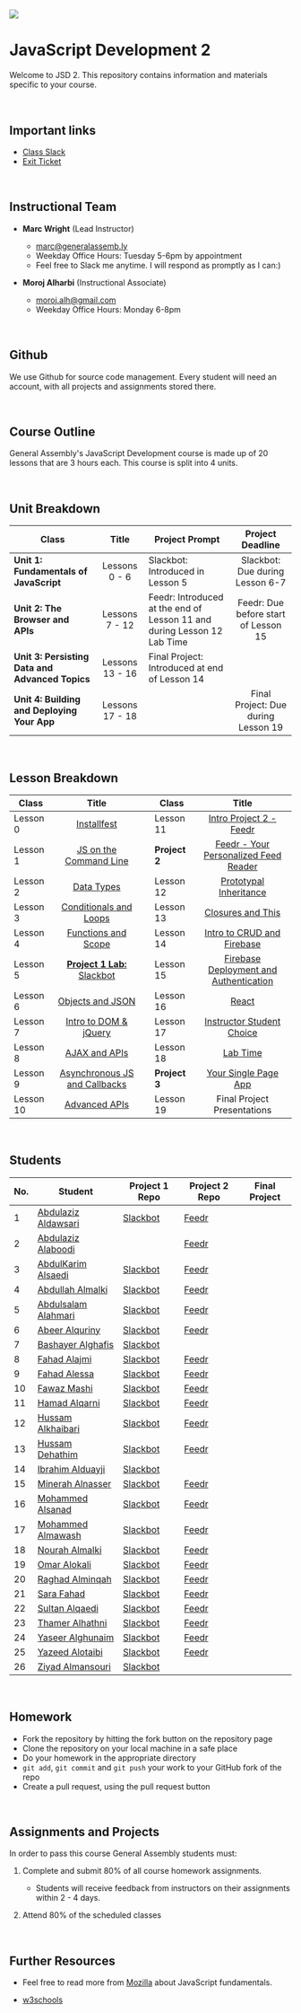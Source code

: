 # ![](https://ga-dash.s3.amazonaws.com/production/assets/logo-9f88ae6c9c3871690e33280fcf557f33.png) 

# JavaScript Development 2
Welcome to JSD 2. This repository contains information and materials specific to your course.

<br>

## Important links
- [Class Slack](https://miskacademy.slack.com/messages/CFCFWUA4S/)
- [Exit Ticket](https://docs.google.com/forms/d/e/1FAIpQLSd8q6vJFvzzOqYzbiEgRSUPO9nUBqhLUuHzWt0B2HXnZRKR2Q/viewform)

<br>

## Instructional Team
- **Marc Wright** (Lead Instructor)
  - [marc@generalassemb.ly](mailto:marc@generalassemb.ly)
  - Weekday Office Hours: Tuesday 5-6pm by appointment
  - Feel free to Slack me anytime. I will respond as promptly as I can:)

- **Moroj Alharbi** (Instructional Associate)
  - [moroj.alh@gmail.com](mailto:moroj.alh@gmail.com)
  - Weekday Office Hours: Monday 6-8pm

<br>

## Github
We use Github for source code management. Every student will need an account, with all projects and assignments stored there. 

<br>

## Course Outline
General Assembly's JavaScript Development course is made up of 20 lessons that are 3 hours each. This course is split into 4 units.

<br>

## Unit Breakdown

| Class | Title | Project Prompt | Project Deadline|
| --- | :---: |  --- | :---: |
| **Unit 1: Fundamentals of JavaScript** | Lessons 0 - 6  | Slackbot: Introduced in Lesson 5| Slackbot: Due during Lesson 6-7|
| **Unit 2: The Browser and APIs** | Lessons 7 - 12 | Feedr: Introduced at the end of Lesson 11 and during Lesson 12 Lab Time| Feedr: Due before start of Lesson 15 |
| **Unit 3: Persisting Data and Advanced Topics**| Lessons 13 - 16 |Final Project: Introduced at end of Lesson 14| |
| **Unit 4: Building and Deploying Your App**| Lessons 17 - 18 ||Final Project: Due during Lesson 19|

<br>

## Lesson Breakdown


| Class | Title |  | Class | Title |
| --- | :---: | --- |  --- | :---: |
| Lesson 0 | [Installfest](https://github.com/misk-jsd2/00-installfest) || Lesson 11 | [Intro Project 2 - Feedr](https://github.com/misk-jsd2/11-project-2-feedr)|
| Lesson 1 | [JS on the Command Line](https://github.com/misk-jsd2/01-command-line-JS) || **Project 2** | [ Feedr - Your Personalized Feed Reader](https://github.com/misk-jsd2/11-project-2-feedr)|
| Lesson 2 | [Data Types](https://github.com/misk-jsd2/02-data-types) || Lesson 12  |[Prototypal Inheritance](curriculum/lesson-plans/13-prototypal-inheritance/README.md) |
| Lesson 3| [Conditionals and Loops](https://github.com/misk-jsd2/03-conditionals-and-loops) || Lesson 13 | [Closures and This](curriculum/lesson-plans/14-closures-and-this/README.md) |
| Lesson 4 | [Functions and Scope](https://github.com/misk-jsd2/04-functions-and-scope) || Lesson 14 | [Intro to CRUD and Firebase](https://github.com/misk-jsd2/14-intro-to-crud-and-firebase) |
| Lesson 5 | [**Project 1 Lab:** Slackbot](https://github.com/misk-jsd2/05-in-class-lab) ||Lesson 15| [Firebase Deployment and Authentication](https://github.com/misk-jsd2/15-firebase-deployment-and-authentication) |
| Lesson 6 | [Objects and JSON](https://github.com/misk-jsd2/06-objects-and-json) ||Lesson 16| [React](curriculum/lesson-plans/17-instructor-student-choice/README.md) |
| Lesson 7 | [Intro to DOM & jQuery](https://github.com/misk-jsd2/07-intro-to-dom-and-jquery)|| Lesson 17 |  [Instructor Student Choice](curriculum/lesson-plans/17-instructor-student-choice/README.md) |
| Lesson 8 | [AJAX and APIs](https://github.com/misk-jsd2/08-ajax-and-apis) || Lesson 18 |  [Lab Time](https://git.generalassemb.ly/ga-ksa/jsd-global/blob/master/curriculum/lesson-plans/18-lab-time/README.md) |
| Lesson 9 | [Asynchronous JS and Callbacks](https://github.com/misk-jsd2/09-asynchronous-javascript-and-callbacks) ||**Project 3** |[Your Single Page App](curriculum/projects/unit4/project-04.md) |
| Lesson 10| [Advanced APIs](https://github.com/misk-jsd2/10-advanced-apis)| |Lesson 19| Final Project Presentations |

<!--[DOM & jQuery Continued](https://github.com/misk-jsd2/09-dom-and-jquery-continued)-->
<br>

## Students

| No. | Student |Project 1 Repo | Project 2 Repo | Final Project
|---  | ---     | ---     |---      |---             |  
|1    | [Abdulaziz Aldawsari](https://github.com/Oz3Oz3) | [Slackbot](https://github.com/Oz3Oz3/05-in-class-lab) | [Feedr](https://github.com/Oz3Oz3/11-project-2-feedr) |  |
|2    | [Abdulaziz Alaboodi](https://github.com/Aziz891) | | [Feedr](https://github.com/Aziz891/11-project-2-feedr) |  |
|3    | [AbdulKarim Alsaedi](https://github.com/ajrfs) | [Slackbot](https://github.com/ajrfs/05-in-class-lab) | [Feedr](https://github.com/ajrfs/11-project-2-feedr) |  |
|4    | [Abdullah Almalki](https://github.com/aalmalki) | [Slackbot](https://github.com/aalmalki/05-in-class-lab) | [Feedr](https://github.com/aalmalki/11-project-2-feedr) |  |
|5    | [Abdulsalam Alahmari](https://github.com/salam9) | [Slackbot](https://github.com/salam9/05-in-class-lab) | [Feedr](https://github.com/salam9/11-project-2-feedr) |  |
|6    | [Abeer Alquriny](https://github.com/abeersq) | [Slackbot](https://github.com/abeersq/05-in-class-lab) | [Feedr](https://github.com/abeersq/11-project-2-feedr) |  |
|7    | [Bashayer Alghafis](https://github.com/bashayeralghafis) | [Slackbot](https://github.com/bashayeralghafis/05-in-class-lab) | |  |
|8    | [Fahad Alajmi](https://github.com/fahad5) | [Slackbot](https://github.com/fahad5/05-in-class-lab) | [Feedr](https://github.com/fahad5/11-project-2-feedr) |  |
|9    | [Fahad Alessa](https://github.com/FahadAlessa90) | [Slackbot](https://github.com/FahadAlessa90/05-in-class-lab) | [Feedr](https://github.com/FahadAlessa90/11-project-2-feedr) |  |
|10   | [Fawaz Mashi](https://github.com/fawazfm) | [Slackbot](https://github.com/fawazfm/05-in-class-lab) | [Feedr](https://github.com/fawazfm/11-project-2-feedr) |  |
|11   | [Hamad Alqarni](https://github.com/hamadalqarni) | [Slackbot](https://github.com/hamadalqarni/05-in-class-lab) | [Feedr](https://github.com/hamadalqarni/11-project-2-feedr) |  |
|12   | [Hussam Alkhaibari](https://github.com/husamx99) | [Slackbot](https://github.com/husamx99/05-in-class-lab) | [Feedr](https://github.com/husamx99/11-project-2-feedr) |  |
|13   | [Hussam Dehathim](https://github.com/SamDe4574) | [Slackbot](https://github.com/SamDe4574/05-in-class-lab) | [Feedr](https://github.com/SamDe4574/11-project-2-feedr) |  |
|14   | [Ibrahim Alduayji](https://github.com/alduayji) | [Slackbot](https://github.com/alduayji/05-in-class-lab) | |  |
|15   | [Minerah Alnasser](https://github.com/moneeraalnasser) | [Slackbot](https://github.com/moneeraalnasser/05-in-class-lab) | [Feedr](https://github.com/moneeraalnasser/11-project-2-feedr) |  |
|16   | [Mohammed Alsanad](https://github.com/mohammedsanad) | [Slackbot](https://github.com/mohammedsanad/05-in-class-lab) | [Feedr](https://github.com/mohammedsanad/11-project-2-feedr) |  |
|17   | [Mohammed Almawash](https://github.com/mo7md2) | [Slackbot](https://github.com/mo7md2/05-in-class-lab) | [Feedr](https://github.com/mo7md2/11-project-2-feedr) |  |
|18   | [Nourah Almalki](https://github.com/nourah08) | [Slackbot](https://github.com/nourah08/05-in-class-lab) | [Feedr](https://github.com/nourah08/11-project-2-feedr) |  |
|19   | [Omar Alokali](https://github.com/OmarAlokali) | [Slackbot](https://github.com/OmarAlokali/05-in-class-lab) | [Feedr](https://github.com/OmarAlokali/11-project-2-feedr) |  |
|20   | [Raghad Alminqah](https://github.com/RaghadAlminqah) | [Slackbot](https://github.com/RaghadAlminqah/05-in-class-lab) | [Feedr](https://github.com/RaghadAlminqah/11-project-2-feedr) |  |
|21   | [Sara Fahad](https://github.com/stop741) | [Slackbot](https://github.com/stop741/05-in-class-lab) | [Feedr](https://github.com/stop741/11-project-2-feedr) |  |
|22   | [Sultan Alqaedi](https://github.com/salqaedi0) | [Slackbot](https://github.com/salqaedi0/05-in-class-lab) | [Feedr](https://github.com/salqaedi0/11-project-2-feedr) |  |
|23   | [Thamer Alhathni](https://github.com/thaalhathanni) | [Slackbot](https://github.com/thaalhathanni/05-in-class-lab) | [Feedr](https://github.com/thaalhathanni/11-project-2-feedr) |  |
|24   | [Yaseer Alghunaim](https://github.com/alghunaimyasser) | [Slackbot](https://github.com/alghunaimyasser/05-in-class-lab) | [Feedr](https://github.com/alghunaimyasser/11-project-2-feedr) |  |
|25   | [Yazeed Alotaibi](https://github.com/yazeedhathal) | [Slackbot](https://github.com/yazeedhathal/05-in-class-lab) | [Feedr](https://github.com/yazeedhathal/11-project-2-feedr) |  |
|26   | [Ziyad Almansouri](https://github.com/ziyadSman) | [Slackbot](https://github.com/ziyadSman/05-in-class-lab) | |  |



<br>

## Homework


- Fork the repository by hitting the fork button on the repository page
- Clone the repository on your local machine in a safe place
- Do your homework in the appropriate directory
- `git add`, `git commit` and `git push` your work to your GitHub fork of the repo
- Create a pull request, using the pull request button

<br>

## Assignments and Projects

In order to pass this course General Assembly students must:

1.	Complete and submit 80% of all course homework assignments.

	*	Students will receive feedback from instructors on their assignments within 2 - 4 days.

2. Attend 80% of the scheduled classes

<br>

## Further Resources

* Feel free to read more from [Mozilla](https://developer.mozilla.org/en-US/docs/Web/JavaScript/A_re-introduction_to_JavaScript) about JavaScript fundamentals.

* [w3schools](https://www.w3schools.com/js/)
